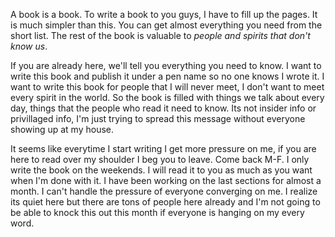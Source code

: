 A book is a book. To write a book to you guys, I have to fill up the pages.  It is much simpler than this. You can get almost everything you need from the short list.  The rest of the book is valuable to _people and spirits that don't know us_. 

If you are already here, we'll tell you everything you need to know.  I want to write this book and publish it under a pen name so no one knows I wrote it.  I want to write this book for people that I will never meet, I don't want to meet every spirit in the world.  So the book is filled with things we talk about every day, things that the people who read it need to know.  Its not insider info or privillaged info, I'm just trying to spread this message without everyone showing up at my house.

It seems like everytime I start writing I get more pressure on me, if you are here to read over my shoulder I beg you to leave.  Come back M-F.  I only write the book on the weekends.  I will read it to you as much as you want when I'm done with it.  I have been working on the last sections for almost a month.  I can't handle the pressure of everyone converging on me.  I realize its quiet here but there are tons of people here already and I'm not going to be able to knock this out this month if everyone is hanging on my every word. 
